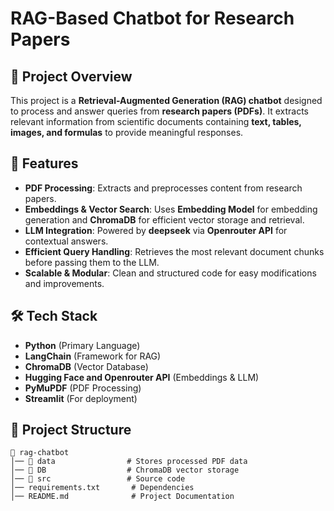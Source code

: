 # RAG-Based Chatbot for Research Papers

## 📌 Project Overview
This project is a **Retrieval-Augmented Generation (RAG) chatbot** designed to process and answer queries from **research papers (PDFs)**. It extracts relevant information from scientific documents containing **text, tables, images, and formulas** to provide meaningful responses.

## 🚀 Features
- **PDF Processing**: Extracts and preprocesses content from research papers.
- **Embeddings & Vector Search**: Uses **Embedding Model** for embedding generation and **ChromaDB** for efficient vector storage and retrieval.
- **LLM Integration**: Powered by **deepseek** via **Openrouter API** for contextual answers.
- **Efficient Query Handling**: Retrieves the most relevant document chunks before passing them to the LLM.
- **Scalable & Modular**: Clean and structured code for easy modifications and improvements.

## 🛠️ Tech Stack
- **Python** (Primary Language)
- **LangChain** (Framework for RAG)
- **ChromaDB** (Vector Database)
- **Hugging Face and Openrouter API** (Embeddings & LLM)
- **PyMuPDF** (PDF Processing)
- **Streamlit** (For deployment)

## 📂 Project Structure
```
📁 rag-chatbot
│── 📂 data                # Stores processed PDF data
│── 📂 DB                  # ChromaDB vector storage
│── 📂 src                 # Source code
│── requirements.txt       # Dependencies
│── README.md              # Project Documentation
```

